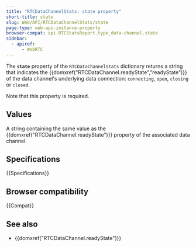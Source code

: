 ```yaml
---
title: "RTCDataChannelStats: state property"
short-title: state
slug: Web/API/RTCDataChannelStats/state
page-type: web-api-instance-property
browser-compat: api.RTCStatsReport.type_data-channel.state
sidebar:
  - apiref:
      - WebRTC
---
```


The **`state`** property of the `RTCDataChannelStats` dictionary returns a string that indicates the {{domxref("RTCDataChannel.readyState","readyState")}} of the data channel's underlying data connection: `connecting`, `open`, `closing` or `closed`.

Note that this property is required.

## Values

A string containing the same value as the {{domxref("RTCDataChannel.readyState")}} property of the associated data channel.

## Specifications

{{Specifications}}

## Browser compatibility

{{Compat}}

## See also

- {{domxref("RTCDataChannel.readyState")}}
